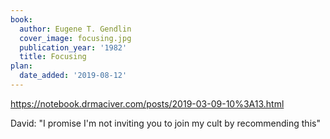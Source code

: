 ```yaml
---
book:
  author: Eugene T. Gendlin
  cover_image: focusing.jpg
  publication_year: '1982'
  title: Focusing
plan:
  date_added: '2019-08-12'
---
```


<https://notebook.drmaciver.com/posts/2019-03-09-10%3A13.html>

David: "I promise I'm not inviting you to join my cult by recommending this"
